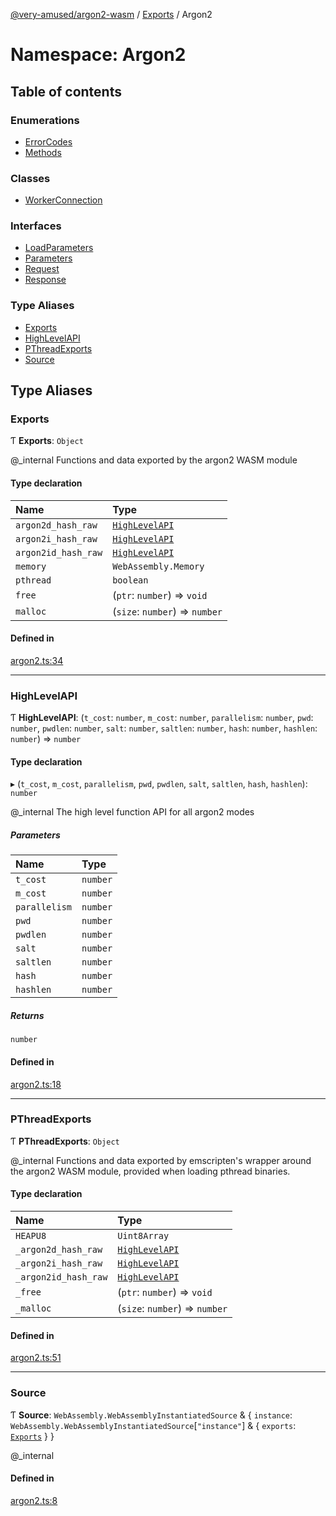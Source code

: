 [@very-amused/argon2-wasm](../README.md) / [Exports](../modules.md) / Argon2

# Namespace: Argon2

## Table of contents

### Enumerations

- [ErrorCodes](../enums/Argon2.ErrorCodes.md)
- [Methods](../enums/Argon2.Methods.md)

### Classes

- [WorkerConnection](../classes/Argon2.WorkerConnection.md)

### Interfaces

- [LoadParameters](../interfaces/Argon2.LoadParameters.md)
- [Parameters](../interfaces/Argon2.Parameters.md)
- [Request](../interfaces/Argon2.Request.md)
- [Response](../interfaces/Argon2.Response.md)

### Type Aliases

- [Exports](Argon2.md#exports)
- [HighLevelAPI](Argon2.md#highlevelapi)
- [PThreadExports](Argon2.md#pthreadexports)
- [Source](Argon2.md#source)

## Type Aliases

### Exports

Ƭ **Exports**: `Object`

@_internal
Functions and data exported by the argon2 WASM module

#### Type declaration

| Name | Type |
| :------ | :------ |
| `argon2d_hash_raw` | [`HighLevelAPI`](Argon2.md#highlevelapi) |
| `argon2i_hash_raw` | [`HighLevelAPI`](Argon2.md#highlevelapi) |
| `argon2id_hash_raw` | [`HighLevelAPI`](Argon2.md#highlevelapi) |
| `memory` | `WebAssembly.Memory` |
| `pthread` | `boolean` |
| `free` | (`ptr`: `number`) => `void` |
| `malloc` | (`size`: `number`) => `number` |

#### Defined in

[argon2.ts:34](https://github.com/very-amused/argon2-wasm/blob/dd054fa/src/argon2.ts#L34)

___

### HighLevelAPI

Ƭ **HighLevelAPI**: (`t_cost`: `number`, `m_cost`: `number`, `parallelism`: `number`, `pwd`: `number`, `pwdlen`: `number`, `salt`: `number`, `saltlen`: `number`, `hash`: `number`, `hashlen`: `number`) => `number`

#### Type declaration

▸ (`t_cost`, `m_cost`, `parallelism`, `pwd`, `pwdlen`, `salt`, `saltlen`, `hash`, `hashlen`): `number`

@_internal
The high level function API for all argon2 modes

##### Parameters

| Name | Type |
| :------ | :------ |
| `t_cost` | `number` |
| `m_cost` | `number` |
| `parallelism` | `number` |
| `pwd` | `number` |
| `pwdlen` | `number` |
| `salt` | `number` |
| `saltlen` | `number` |
| `hash` | `number` |
| `hashlen` | `number` |

##### Returns

`number`

#### Defined in

[argon2.ts:18](https://github.com/very-amused/argon2-wasm/blob/dd054fa/src/argon2.ts#L18)

___

### PThreadExports

Ƭ **PThreadExports**: `Object`

@_internal
Functions and data exported by emscripten's wrapper around the argon2 WASM module,
provided when loading pthread binaries.

#### Type declaration

| Name | Type |
| :------ | :------ |
| `HEAPU8` | `Uint8Array` |
| `_argon2d_hash_raw` | [`HighLevelAPI`](Argon2.md#highlevelapi) |
| `_argon2i_hash_raw` | [`HighLevelAPI`](Argon2.md#highlevelapi) |
| `_argon2id_hash_raw` | [`HighLevelAPI`](Argon2.md#highlevelapi) |
| `_free` | (`ptr`: `number`) => `void` |
| `_malloc` | (`size`: `number`) => `number` |

#### Defined in

[argon2.ts:51](https://github.com/very-amused/argon2-wasm/blob/dd054fa/src/argon2.ts#L51)

___

### Source

Ƭ **Source**: `WebAssembly.WebAssemblyInstantiatedSource` & { `instance`: `WebAssembly.WebAssemblyInstantiatedSource`[``"instance"``] & { `exports`: [`Exports`](Argon2.md#exports)  }  }

@_internal

#### Defined in

[argon2.ts:8](https://github.com/very-amused/argon2-wasm/blob/dd054fa/src/argon2.ts#L8)
